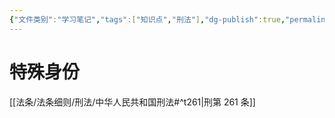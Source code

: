 ```yaml
---
{"文件类别":"学习笔记","tags":["知识点","刑法"],"dg-publish":true,"permalink":"/学习笔记studyup/刑总/抚养义务人/","dgPassFrontmatter":true,"created":"2024-11-02T10:39:38.874+08:00","updated":"2024-11-02T10:39:54.859+08:00"}
---
```


# 特殊身份
[[法条/法条细则/刑法/中华人民共和国刑法#^t261\|刑第 261 条]]